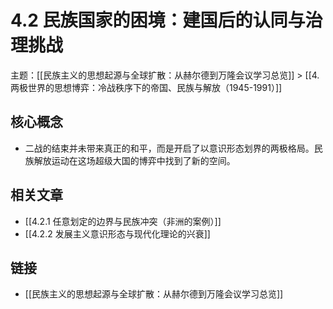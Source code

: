 # 4.2 民族国家的困境：建国后的认同与治理挑战

主题：[[民族主义的思想起源与全球扩散：从赫尔德到万隆会议学习总览]] > [[4. 两极世界的思想博弈：冷战秩序下的帝国、民族与解放（1945-1991）]]

## 核心概念

- 二战的结束并未带来真正的和平，而是开启了以意识形态划界的两极格局。民族解放运动在这场超级大国的博弈中找到了新的空间。

## 相关文章

- [[4.2.1 任意划定的边界与民族冲突（非洲的案例）]]
- [[4.2.2 发展主义意识形态与现代化理论的兴衰]]

## 链接

- [[民族主义的思想起源与全球扩散：从赫尔德到万隆会议学习总览]]
